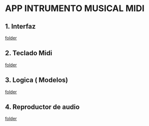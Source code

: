 # APP INTRUMENTO MUSICAL MIDI

## 1. Interfaz
[folder](UX-UI)
## 2. Teclado Midi
[folder](in)

## 3. Logica ( Modelos)
[folder](models)

## 4. Reproductor de audio 
[folder](out)
